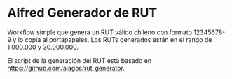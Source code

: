 # Alfred Generador de RUT
Workflow simple que genera un RUT válido chileno con formato 12345678-9 y lo copia al portapapeles. Los RUTs generados están en el rango de 1.000.000 y 30.000.000.

El script de la generación del RUT está basado en https://github.com/alagos/rut_generator.
